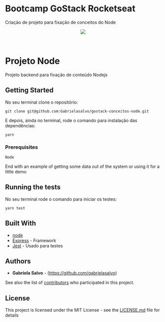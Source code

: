 # Bootcamp GoStack Rocketseat

Criação de projeto para fixação de conceitos do Node


<p align="center">
 
  <img src="https://img.shields.io/static/v1?label=javascript&message=language&color=yellow&style=for-the-badge&logo=JAVASCRIPT"/>
 
</p>
</br>

# Projeto Node

Projeto backend para fixação de conteúdo Nodejs

## Getting Started

No seu terminal clone o repositório:

```
git clone git@github.com:Gabrielasalvo/gostack-conceitos-node.git
```
E depois, ainda no terminal, rode o comando para instalação das dependências:
```
yarn
```

### Prerequisites

```
Node
```




End with an example of getting some data out of the system or using it for a little demo

## Running the tests 

No seu terminal rode o comando para iniciar os testes:

``
yarn test
``

## Built With

* [node](https://nodejs.org/en//)
* [Express](https://expressjs.com/pt-br/) - Framework
* [Jest](https://jestjs.io/) - Usado para testes




## Authors

* **Gabriela Salvo** - (https://github.com/gabrielasalvo)

See also the list of [contributors](https://github.com/your/project/contributors) who participated in this project.

## License

This project is licensed under the MIT License - see the [LICENSE.md](LICENSE.md) file for details


